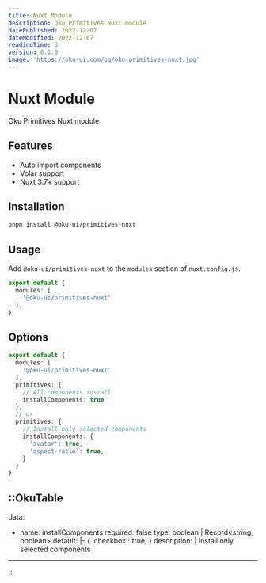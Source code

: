 ```yaml
---
title: Nuxt Module
description: Oku Primitives Nuxt module
datePublished: 2022-12-07
dateModified: 2022-12-07
readingTime: 3
version: 0.1.0
image: 'https://oku-ui.com/og/oku-primitives-nuxt.jpg'
---
```


# Nuxt Module
Oku Primitives Nuxt module

## Features
- Auto import components
- Volar support
- Nuxt 3.7+ support

## Installation

```bash
pnpm install @oku-ui/primitives-nuxt
```

## Usage

Add `@oku-ui/primitives-nuxt` to the `modules` section of `nuxt.config.js`.

```ts
export default {
  modules: [
    '@oku-ui/primitives-nuxt'
  ],
}
```

## Options

```ts
export default {
  modules: [
    '@oku-ui/primitives-nuxt'
  ],
  primitives: {
    // All components install
    installComponents: true
  },
  // or
  primitives: {
    // Install only selected components
    installComponents: {
      'avatar': true,
      'aspect-ratio': true,
    }
  }
}
```

::OkuTable
---
data:
  - name: installComponents
    required: false
    type: boolean | Record<string, boolean>
    default: |-
      {
        'checkbox': true,
      }
    description: |
      Install only selected components
---
::